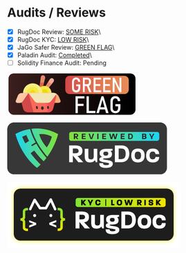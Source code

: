 # Audits / Reviews

* [x] RugDoc Review: [SOME RISK](https://rugdoc.io/project/meso-finance-fantom/)\\
* [x] RugDoc KYC: [LOW RISK](https://rugdoc.io/project/meso-finance-fantom/)\\
* [x] JaGo Safer Review: [GREEN FLAG](https://jagosafer.io/meso-finance)\\
* [x] Paladin Audit: [Completed](https://paladinsec.co/projects/meso-finance/)\\
* [ ] Solidity Finance Audit: Pending

![JaGo Safer Reviewed](<../.gitbook/assets/image (4).png>)

![RugDoc Reviewed](<../.gitbook/assets/image (2).png>)

![RugDoc KYC: LOW RISK](<../.gitbook/assets/image (1).png>)
